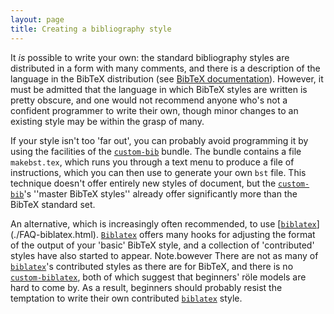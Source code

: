 ```yaml
---
layout: page
title: Creating a bibliography style
---
```


It _is_ possible to write your own: the standard bibliography
styles are distributed in a form with many comments, and there is a description
of the language in the BibTeX distribution (see 
[BibTeX documentation](./FAQ-BibTeXing.html)).
However, it must be admitted that the language in which BibTeX
styles are written is pretty obscure, and one would not recommend
anyone who's not a confident programmer to write their own, though
minor changes to an existing style may be within the grasp of many.

If your style isn't too 'far out', you can probably avoid programming
it by using the facilities of the [`custom-bib`](http://ctan.org/pkg/custom-bib) bundle.  The bundle
contains a file `makebst.tex`, which runs you through a text menu
to produce a file of instructions, which you can then use to generate your
own `bst` file.  This technique doesn't offer entirely new styles
of document, but the [`custom-bib`](http://ctan.org/pkg/custom-bib)'s ''master BibTeX
styles'' already offer significantly more than the BibTeX standard set.

An alternative, which is increasingly often recommended, to use
[[`biblatex`](http://ctan.org/pkg/biblatex)](./FAQ-biblatex.html).  [`Biblatex`](http://ctan.org/pkg/Biblatex) offers
many hooks for adjusting the format of the output of your 'basic'
BibTeX style, and a collection of 'contributed' styles have also
started to appear.  Note.bowever There are not as many of
[`biblatex`](http://ctan.org/pkg/biblatex)'s contributed styles as there are for BibTeX,
and there is no [`custom-biblatex`](http://ctan.org/pkg/custom-biblatex), both of which suggest that
beginners' r&ouml;le models are hard to come by.  As a result, beginners
should probably resist the temptation to write their own contributed
[`biblatex`](http://ctan.org/pkg/biblatex) style.

